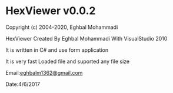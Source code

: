 # HexViewer v0.0.2

Copyright (c) 2004-2020, Eghbal Mohammadi

HexViewer Created By Eghbal Mohammadi With VisualStudio 2010

It is written in C# and use form application

It is very fast Loaded file and suported any file size

Email:eghbalm1362@gmail.com

Date:4/6/2017
